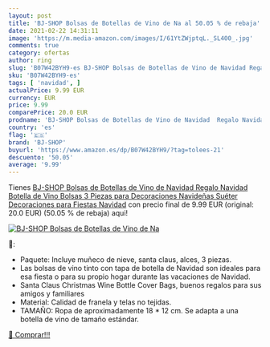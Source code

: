 ```yaml
---
layout: post
title: 'BJ-SHOP Bolsas de Botellas de Vino de Na al 50.05 % de rebaja'
date: 2021-02-22 14:31:11
image: 'https://m.media-amazon.com/images/I/61YtZWjptqL._SL400_.jpg'
comments: true
category: ofertas
author: ring
slug: 'B07W42BYH9-es BJ-SHOP Bolsas de Botellas de Vino de Navidad Regalo...'
sku: 'B07W42BYH9-es'
tags: [ 'navidad', ]
actualPrice: 9.99 EUR
currency: EUR
price: 9.99
comparePrice: 20.0 EUR
prodname: 'BJ-SHOP Bolsas de Botellas de Vino de Navidad  Regalo Navidad Botella de Vino Bolsas 3 Piezas para Decoraciones Navideñas Suéter Decoraciones para Fiestas Navidad'
country: 'es'
flag: '🇪🇸'
brand: 'BJ-SHOP'
buyurl: 'https://www.amazon.es/dp/B07W42BYH9/?tag=tolees-21'
descuento: '50.05'
average: '9.99'
---
```


Tienes [BJ-SHOP Bolsas de Botellas de Vino de Navidad  Regalo Navidad Botella de Vino Bolsas 3 Piezas para Decoraciones Navideñas Suéter Decoraciones para Fiestas Navidad](https://www.amazon.es/dp/B07W42BYH9/?tag=tolees-21) con precio final de  9.99 EUR (original: 20.0 EUR) (50.05 %  de rebaja) aqui!

[![BJ-SHOP Bolsas de Botellas de Vino de Na](https://m.media-amazon.com/images/I/61YtZWjptqL._SL400_.jpg)](https://www.amazon.es/dp/B07W42BYH9/?tag=tolees-21)

🔎:

- Paquete: Incluye muñeco de nieve, santa claus, alces, 3 piezas.
- Las bolsas de vino tinto con tapa de botella de Navidad son ideales para esa fiesta o para su propio hogar durante las vacaciones de Navidad.
- Santa Claus Christmas Wine Bottle Cover Bags, buenos regalos para sus amigos y familiares
- Material: Calidad de franela y telas no tejidas.
- TAMAÑO: Ropa de aproximadamente 18 * 12 cm. Se adapta a una botella de vino de tamaño estándar.

[🛒 Comprar!!!](https://www.amazon.es/dp/B07W42BYH9/?tag=tolees-21)
